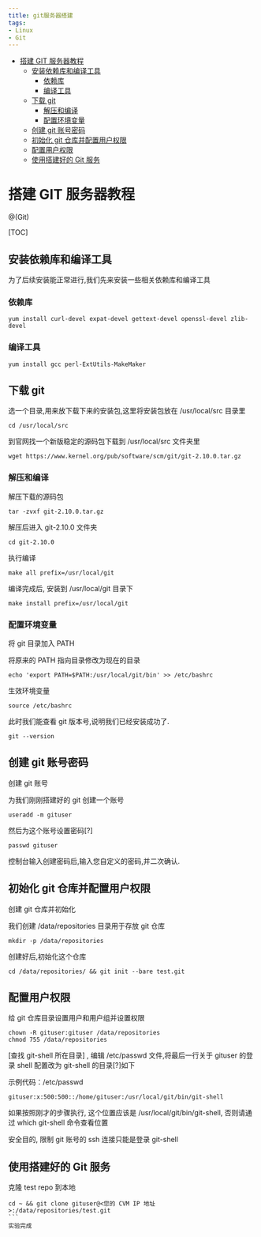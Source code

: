 ```yaml
---
title: git服务器搭建
tags:
- Linux
- Git
---
```

<!-- TOC -->

- [搭建 GIT 服务器教程](#搭建-git-服务器教程)
	- [安装依赖库和编译工具](#安装依赖库和编译工具)
		- [依赖库](#依赖库)
		- [编译工具](#编译工具)
	- [下载 git](#下载-git)
		- [解压和编译](#解压和编译)
		- [配置环境变量](#配置环境变量)
	- [创建 git 账号密码](#创建-git-账号密码)
	- [初始化 git 仓库并配置用户权限](#初始化-git-仓库并配置用户权限)
	- [配置用户权限](#配置用户权限)
	- [使用搭建好的 Git 服务](#使用搭建好的-git-服务)

<!-- /TOC -->

# 搭建 GIT 服务器教程

@(Git)

[TOC]

## 安装依赖库和编译工具

为了后续安装能正常进行,我们先来安装一些相关依赖库和编译工具
### 依赖库
```
yum install curl-devel expat-devel gettext-devel openssl-devel zlib-devel
```
### 编译工具

```
yum install gcc perl-ExtUtils-MakeMaker
```
## 下载 git

选一个目录,用来放下载下来的安装包,这里将安装包放在 /usr/local/src 目录里
```
cd /usr/local/src
```
到官网找一个新版稳定的源码包下载到 /usr/local/src 文件夹里
```
wget https://www.kernel.org/pub/software/scm/git/git-2.10.0.tar.gz
```
### 解压和编译

解压下载的源码包
```
tar -zvxf git-2.10.0.tar.gz
```
解压后进入 git-2.10.0 文件夹
```
cd git-2.10.0
```
执行编译

```
make all prefix=/usr/local/git
```
编译完成后, 安装到 /usr/local/git 目录下

```
make install prefix=/usr/local/git
```
### 配置环境变量


将 git 目录加入 PATH

将原来的 PATH 指向目录修改为现在的目录

```
echo 'export PATH=$PATH:/usr/local/git/bin' >> /etc/bashrc
```
生效环境变量

```
source /etc/bashrc
```
此时我们能查看 git 版本号,说明我们已经安装成功了.

```
git --version
```
## 创建 git 账号密码

创建 git 账号

为我们刚刚搭建好的 git 创建一个账号

```
useradd -m gituser
```
然后为这个账号设置密码[?]

```
passwd gituser
```

控制台输入创建密码后,输入您自定义的密码,并二次确认.

## 初始化 git 仓库并配置用户权限

创建 git 仓库并初始化

我们创建 /data/repositories 目录用于存放 git 仓库

```
mkdir -p /data/repositories
```
创建好后,初始化这个仓库

```
cd /data/repositories/ && git init --bare test.git
```
## 配置用户权限

给 git 仓库目录设置用户和用户组并设置权限
```
chown -R gituser:gituser /data/repositories
chmod 755 /data/repositories
```
[查找 git-shell 所在目录] , 编辑 /etc/passwd 文件,将最后一行关于 gituser 的登录 shell 配置改为 git-shell 的目录[?]如下

示例代码：/etc/passwd
```
gituser:x:500:500::/home/gituser:/usr/local/git/bin/git-shell
```
如果按照刚才的步骤执行, 这个位置应该是 /usr/local/git/bin/git-shell, 否则请通过 which git-shell 命令查看位置


安全目的, 限制 git 账号的 ssh 连接只能是登录 git-shell

## 使用搭建好的 Git 服务

克隆 test repo 到本地
````
cd ~ && git clone gituser@<您的 CVM IP 地址>:/data/repositories/test.git
```
实验完成
